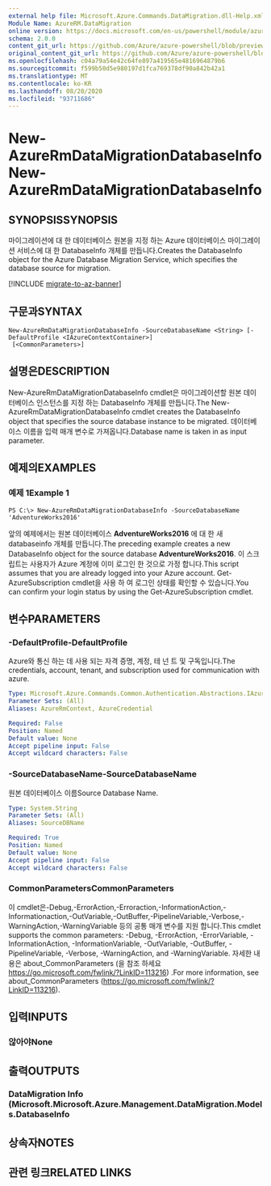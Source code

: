 ```yaml
---
external help file: Microsoft.Azure.Commands.DataMigration.dll-Help.xml
Module Name: AzureRM.DataMigration
online version: https://docs.microsoft.com/en-us/powershell/module/azurerm.datamigration/New-AzureRmDataMigrationDatabaseInfo
schema: 2.0.0
content_git_url: https://github.com/Azure/azure-powershell/blob/preview/src/ResourceManager/DataMigration/Commands.DataMigration/help/New-AzureRmDataMigrationDatabaseInfo.md
original_content_git_url: https://github.com/Azure/azure-powershell/blob/preview/src/ResourceManager/DataMigration/Commands.DataMigration/help/New-AzureRmDataMigrationDatabaseInfo.md
ms.openlocfilehash: c04a79a54e42c64fe897a419565e4816964879b6
ms.sourcegitcommit: f599b50d5e980197d1fca769378df90a842b42a1
ms.translationtype: MT
ms.contentlocale: ko-KR
ms.lasthandoff: 08/20/2020
ms.locfileid: "93711686"
---
```

# <span data-ttu-id="3a7b9-101">New-AzureRmDataMigrationDatabaseInfo</span><span class="sxs-lookup"><span data-stu-id="3a7b9-101">New-AzureRmDataMigrationDatabaseInfo</span></span>

## <span data-ttu-id="3a7b9-102">SYNOPSIS</span><span class="sxs-lookup"><span data-stu-id="3a7b9-102">SYNOPSIS</span></span>
<span data-ttu-id="3a7b9-103">마이그레이션에 대 한 데이터베이스 원본을 지정 하는 Azure 데이터베이스 마이그레이션 서비스에 대 한 DatabaseInfo 개체를 만듭니다.</span><span class="sxs-lookup"><span data-stu-id="3a7b9-103">Creates the DatabaseInfo object for the Azure Database Migration Service, which specifies the database source for migration.</span></span>

[!INCLUDE [migrate-to-az-banner](../../includes/migrate-to-az-banner.md)]

## <span data-ttu-id="3a7b9-104">구문과</span><span class="sxs-lookup"><span data-stu-id="3a7b9-104">SYNTAX</span></span>

```
New-AzureRmDataMigrationDatabaseInfo -SourceDatabaseName <String> [-DefaultProfile <IAzureContextContainer>]
 [<CommonParameters>]
```

## <span data-ttu-id="3a7b9-105">설명은</span><span class="sxs-lookup"><span data-stu-id="3a7b9-105">DESCRIPTION</span></span>
<span data-ttu-id="3a7b9-106">New-AzureRmDataMigrationDatabaseInfo cmdlet은 마이그레이션할 원본 데이터베이스 인스턴스를 지정 하는 DatabaseInfo 개체를 만듭니다.</span><span class="sxs-lookup"><span data-stu-id="3a7b9-106">The New-AzureRmDataMigrationDatabaseInfo cmdlet creates the DatabaseInfo object that specifies the source database instance to be migrated.</span></span> <span data-ttu-id="3a7b9-107">데이터베이스 이름을 입력 매개 변수로 가져옵니다.</span><span class="sxs-lookup"><span data-stu-id="3a7b9-107">Database name is taken in as input parameter.</span></span>

## <span data-ttu-id="3a7b9-108">예제의</span><span class="sxs-lookup"><span data-stu-id="3a7b9-108">EXAMPLES</span></span>

### <span data-ttu-id="3a7b9-109">예제 1</span><span class="sxs-lookup"><span data-stu-id="3a7b9-109">Example 1</span></span>
```
PS C:\> New-AzureRmDataMigrationDatabaseInfo -SourceDatabaseName 'AdventureWorks2016'
```

<span data-ttu-id="3a7b9-110">앞의 예제에서는 원본 데이터베이스 **AdventureWorks2016** 에 대 한 새 databaseinfo 개체를 만듭니다.</span><span class="sxs-lookup"><span data-stu-id="3a7b9-110">The preceding example creates a new DatabaseInfo object for the source database **AdventureWorks2016**.</span></span>
<span data-ttu-id="3a7b9-111">이 스크립트는 사용자가 Azure 계정에 이미 로그인 한 것으로 가정 합니다.</span><span class="sxs-lookup"><span data-stu-id="3a7b9-111">This script assumes that you are already logged into your Azure account.</span></span> <span data-ttu-id="3a7b9-112">Get-AzureSubscription cmdlet을 사용 하 여 로그인 상태를 확인할 수 있습니다.</span><span class="sxs-lookup"><span data-stu-id="3a7b9-112">You can confirm your login status by using the Get-AzureSubscription cmdlet.</span></span>

## <span data-ttu-id="3a7b9-113">변수</span><span class="sxs-lookup"><span data-stu-id="3a7b9-113">PARAMETERS</span></span>

### <span data-ttu-id="3a7b9-114">-DefaultProfile</span><span class="sxs-lookup"><span data-stu-id="3a7b9-114">-DefaultProfile</span></span>
<span data-ttu-id="3a7b9-115">Azure와 통신 하는 데 사용 되는 자격 증명, 계정, 테 넌 트 및 구독입니다.</span><span class="sxs-lookup"><span data-stu-id="3a7b9-115">The credentials, account, tenant, and subscription used for communication with azure.</span></span>

```yaml
Type: Microsoft.Azure.Commands.Common.Authentication.Abstractions.IAzureContextContainer
Parameter Sets: (All)
Aliases: AzureRmContext, AzureCredential

Required: False
Position: Named
Default value: None
Accept pipeline input: False
Accept wildcard characters: False
```

### <span data-ttu-id="3a7b9-116">-SourceDatabaseName</span><span class="sxs-lookup"><span data-stu-id="3a7b9-116">-SourceDatabaseName</span></span>
<span data-ttu-id="3a7b9-117">원본 데이터베이스 이름</span><span class="sxs-lookup"><span data-stu-id="3a7b9-117">Source Database Name.</span></span>

```yaml
Type: System.String
Parameter Sets: (All)
Aliases: SourceDBName

Required: True
Position: Named
Default value: None
Accept pipeline input: False
Accept wildcard characters: False
```

### <span data-ttu-id="3a7b9-118">CommonParameters</span><span class="sxs-lookup"><span data-stu-id="3a7b9-118">CommonParameters</span></span>
<span data-ttu-id="3a7b9-119">이 cmdlet은-Debug,-ErrorAction,-Erroraction,-InformationAction,-Informationaction,-OutVariable,-OutBuffer,-PipelineVariable,-Verbose,-WarningAction,-WarningVariable 등의 공통 매개 변수를 지원 합니다.</span><span class="sxs-lookup"><span data-stu-id="3a7b9-119">This cmdlet supports the common parameters: -Debug, -ErrorAction, -ErrorVariable, -InformationAction, -InformationVariable, -OutVariable, -OutBuffer, -PipelineVariable, -Verbose, -WarningAction, and -WarningVariable.</span></span> <span data-ttu-id="3a7b9-120">자세한 내용은 about_CommonParameters (을 참조 하세요 https://go.microsoft.com/fwlink/?LinkID=113216) .</span><span class="sxs-lookup"><span data-stu-id="3a7b9-120">For more information, see about_CommonParameters (https://go.microsoft.com/fwlink/?LinkID=113216).</span></span>

## <span data-ttu-id="3a7b9-121">입력</span><span class="sxs-lookup"><span data-stu-id="3a7b9-121">INPUTS</span></span>

### <span data-ttu-id="3a7b9-122">않아야</span><span class="sxs-lookup"><span data-stu-id="3a7b9-122">None</span></span>

## <span data-ttu-id="3a7b9-123">출력</span><span class="sxs-lookup"><span data-stu-id="3a7b9-123">OUTPUTS</span></span>

### <span data-ttu-id="3a7b9-124">DataMigration Info (Microsoft.</span><span class="sxs-lookup"><span data-stu-id="3a7b9-124">Microsoft.Azure.Management.DataMigration.Models.DatabaseInfo</span></span>

## <span data-ttu-id="3a7b9-125">상속자</span><span class="sxs-lookup"><span data-stu-id="3a7b9-125">NOTES</span></span>

## <span data-ttu-id="3a7b9-126">관련 링크</span><span class="sxs-lookup"><span data-stu-id="3a7b9-126">RELATED LINKS</span></span>

